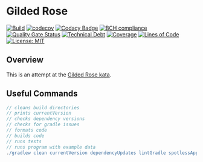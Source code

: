 # Gilded Rose

[![Build](https://github.com/michaelruocco/gilded-rose/workflows/pipeline/badge.svg)](https://github.com/michaelruocco/gilded-rose/actions)
[![codecov](https://codecov.io/gh/michaelruocco/gilded-rose/branch/master/graph/badge.svg?token=FWDNP534O7)](https://codecov.io/gh/michaelruocco/gilded-rose)
[![Codacy Badge](https://app.codacy.com/project/badge/Grade/272889cf707b4dcb90bf451392530794)](https://www.codacy.com/gh/michaelruocco/gilded-rose/dashboard?utm_source=github.com&amp;utm_medium=referral&amp;utm_content=michaelruocco/gilded-rose&amp;utm_campaign=Badge_Grade)
[![BCH compliance](https://bettercodehub.com/edge/badge/michaelruocco/gilded-rose?branch=master)](https://bettercodehub.com/)
[![Quality Gate Status](https://sonarcloud.io/api/project_badges/measure?project=michaelruocco_gilded-rose&metric=alert_status)](https://sonarcloud.io/dashboard?id=michaelruocco_gilded-rose)
[![Technical Debt](https://sonarcloud.io/api/project_badges/measure?project=michaelruocco_gilded-rose&metric=sqale_index)](https://sonarcloud.io/dashboard?id=michaelruocco_gilded-rose)
[![Coverage](https://sonarcloud.io/api/project_badges/measure?project=michaelruocco_gilded-rose&metric=coverage)](https://sonarcloud.io/dashboard?id=michaelruocco_gilded-rose)
[![Lines of Code](https://sonarcloud.io/api/project_badges/measure?project=michaelruocco_gilded-rose&metric=ncloc)](https://sonarcloud.io/dashboard?id=michaelruocco_gilded-rose)
[![License: MIT](https://img.shields.io/badge/License-MIT-yellow.svg)](https://opensource.org/licenses/MIT)

## Overview

This is an attempt at the [Gilded Rose kata](https://github.com/emilybache/GildedRose-Refactoring-Kata).

## Useful Commands

```gradle
// cleans build directories
// prints currentVersion
// checks dependency versions
// checks for gradle issues
// formats code
// builds code
// runs tests
// runs program with example data
./gradlew clean currentVersion dependencyUpdates lintGradle spotlessApply build run
```